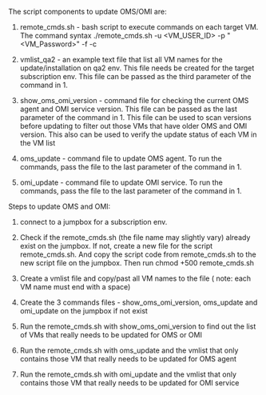 The script components to update OMS/OMI are:
1. remote_cmds.sh - bash script to execute commands on each target VM. The command syntax
./remote_cmds.sh -u <VM_USER_ID> -p "<VM_Password>" -f <Full path of vm list file> -c <Full path of commands file>
  
2. vmlist_qa2 - an example text file that list all VM names for the update/installation on qa2 env. This file needs be created for the target subscription env. This file can be passed as the third parameter of the command in 1. 

3. show_oms_omi_version - command file for checking the current OMS agent and OMI service version. This file can be passed as the last parameter of the command in 1. This file can be used to scan versions before updating to filter out those VMs that have older OMS and OMI version. This also can be used to verify the update status of each VM in the VM list

4. oms_update - command file to update OMS agent. To run the commands, pass the file to the last parameter of the command in 1. 

5. omi_update - command file to update OMI service. To run the commands, pass the file to the last parameter of the command in 1. 

Steps to update OMS and OMI:
1. connect to a jumpbox for a subscription env. 

2. Check if the remote_cmds.sh (the file name may slightly vary) already exist on the jumpbox. If not, create a new file for the script remote_cmds.sh. And copy the script code from remote_cmds.sh to the new script file on the jumpbox. Then run chmod +500 remote_cmds.sh

3. Create a vmlist file and copy/past all VM names to the file ( note: each VM name must end with a space)

4. Create the 3 commands files - show_oms_omi_version, oms_update and omi_update on the jumpbox if not exist

5. Run the remote_cmds.sh with show_oms_omi_version to find out the list of VMs that really needs to be updated for OMS or OMI

6. Run the remote_cmds.sh with oms_update and the vmlist that only contains those VM that really needs to be updated for OMS agent

7. Run the remote_cmds.sh with omi_update and the vmlist that only contains those VM that really needs to be updated for OMI service
